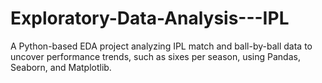 # Exploratory-Data-Analysis---IPL
A Python-based EDA project analyzing IPL match and ball-by-ball data to uncover performance trends, such as sixes per season, using Pandas, Seaborn, and Matplotlib.
